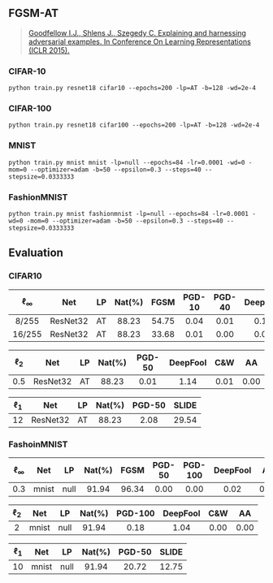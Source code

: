 

## FGSM-AT



> [Goodfellow I.J., Shlens J., Szegedy C. Explaining and harnessing adversarial examples. In Conference On Learning Representations (ICLR 2015).](http://arxiv.org/abs/1412.6572)


### CIFAR-10

    python train.py resnet18 cifar10 --epochs=200 -lp=AT -b=128 -wd=2e-4 

### CIFAR-100

    python train.py resnet18 cifar100 --epochs=200 -lp=AT -b=128 -wd=2e-4 

### MNIST

    python train.py mnist mnist -lp=null --epochs=84 -lr=0.0001 -wd=0 -mom=0 --optimizer=adam -b=50 --epsilon=0.3 --steps=40 --stepsize=0.0333333

### FashionMNIST

    python train.py mnist fashionmnist -lp=null --epochs=84 -lr=0.0001 -wd=0 -mom=0 --optimizer=adam -b=50 --epsilon=0.3 --steps=40 --stepsize=0.0333333



## Evaluation





### CIFAR10



| $\ell_{\infty}$ |   Net    |  LP  | Nat(%) | FGSM  | PGD-10 | PGD-40 | DeepFool |  AA  |
| :-------------: | :------: | :--: | :----: | :---: | :----: | :----: | :------: | :--: |
|      8/255      | ResNet32 |  AT  | 88.23  | 54.75 |  0.04  |  0.01  |   0.17   | 0.00 |
|     16/255      | ResNet32 |  AT  | 88.23  | 33.68 |  0.01  |  0.00  |   0.00   | 0.00 |



| $\ell_2$ |   Net    |  LP  | Nat(%) | PGD-50 | DeepFool | C&W  |  AA  |
| :------: | :------: | :--: | :----: | :----: | :------: | :--: | :--: |
|   0.5    | ResNet32 |  AT  | 88.23  |  0.01  |   1.14   | 0.01 | 0.00 |




| $\ell_1$ |   Net    |  LP  | Nat(%) | PGD-50 | SLIDE |
| :------: | :------: | :--: | :----: | :----: | :---: |
|    12    | ResNet32 |  AT  | 88.23  |  2.08  | 29.54 |



### FashoinMNIST



| $\ell_{\infty}$ |  Net  |  LP  | Nat(%) | FGSM  | PGD-50 | PGD-100 | DeepFool |  AA  |
| :-------------: | :---: | :--: | :----: | :---: | :----: | :-----: | :------: | :--: |
|       0.3       | mnist | null | 91.94  | 96.34 |  0.00  |  0.00   |   0.02   | 0.00 |



| $\ell_2$ |  Net  |  LP  | Nat(%) | PGD-100 | DeepFool | C&W  |  AA  |
| :------: | :---: | :--: | :----: | :-----: | :------: | :--: | :--: |
|    2     | mnist | null | 91.94  |  0.18   |   1.04   | 0.00 | 0.00 |



| $\ell_1$ |  Net  |  LP  | Nat(%) | PGD-50 | SLIDE |
| :------: | :---: | :--: | :----: | :----: | :---: |
|    10    | mnist | null | 91.94  | 20.72  | 12.75 |



